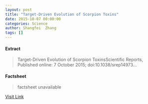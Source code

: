 ```yaml
---
layout: post
title: "Target-Driven Evolution of Scorpion Toxins"
date: 2015-10-07 00:00:00
categories: Science
author: Shangfei  Zhang
tags: []
---
```



#### Extract
>Target-Driven Evolution of Scorpion ToxinsScientific Reports, Published online: 7 October 2015; doi:10.1038/srep14973...

#### Factsheet
>factsheet unavailable

[Visit Link](http://www.nature.com/articles/srep14973)


